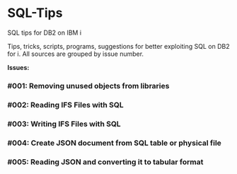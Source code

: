 # SQL-Tips
SQL tips for DB2 on IBM i 

Tips, tricks, scripts, programs, suggestions for better exploiting SQL on DB2 for i. All sources are grouped by issue number.

**Issues:**
### #001: Removing unused objects from libraries
### #002: Reading IFS Files with SQL
### #003: Writing IFS Files with SQL
### #004: Create JSON document from SQL table or physical file
### #005: Reading JSON and converting it to tabular format
